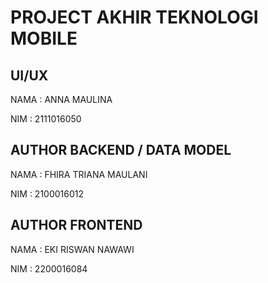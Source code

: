 # PROJECT AKHIR TEKNOLOGI MOBILE


## UI/UX 

NAMA    : ANNA MAULINA

NIM     : 2111016050

## AUTHOR BACKEND / DATA MODEL

NAMA    : FHIRA TRIANA MAULANI

NIM     : 2100016012


## AUTHOR FRONTEND

NAMA    : EKI RISWAN NAWAWI

NIM     : 2200016084